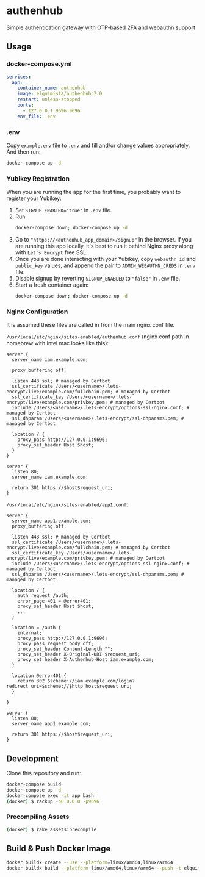 # authenhub
Simple authentication gateway with OTP-based 2FA and webauthn support

## Usage

### docker-compose.yml
```yaml
services:
  app:
    container_name: authenhub
    image: elquimista/authenhub:2.0
    restart: unless-stopped
    ports:
      - 127.0.0.1:9696:9696
    env_file: .env
```

### .env
Copy `example.env` file to `.env` and fill and/or change values appropriately. And then run:
```sh
docker-compose up -d
```

### Yubikey Registration
When you are running the app for the first time, you probably want to register your Yubikey:
1. Set `SIGNUP_ENABLED="true"` in `.env` file.
1. Run
   ```sh
   docker-compose down; docker-compose up -d
   ```
1. Go to `"https://<authenhub_app_domain>/signup"` in the browser. If you are running this app locally, it's best to run it behind Nginx proxy along with `Let's Encrypt` free SSL.
1. Once you are done interacting with your Yubikey, copy `webauthn_id` and `public_key` values, and append the pair to `ADMIN_WEBAUTHN_CREDS` in `.env` file.
1. Disable signup by reverting `SIGNUP_ENABLED` to `"false"` in `.env` file.
1. Start a fresh container again:
   ```sh
   docker-compose down; docker-compose up -d
   ```

### Nginx Configuration
It is assumed these files are called in from the main nginx conf file.

`/usr/local/etc/nginx/sites-enabled/authenhub.conf` (nginx conf path in homebrew with Intel mac looks like this):
```nginx
server {
  server_name iam.example.com;

  proxy_buffering off;

  listen 443 ssl; # managed by Certbot
  ssl_certificate /Users/<username>/.lets-encrypt/live/example.com/fullchain.pem; # managed by Certbot
  ssl_certificate_key /Users/<username>/.lets-encrypt/live/example.com/privkey.pem; # managed by Certbot
  include /Users/<username>/.lets-encrypt/options-ssl-nginx.conf; # managed by Certbot
  ssl_dhparam /Users/<username>/.lets-encrypt/ssl-dhparams.pem; # managed by Certbot

  location / {
    proxy_pass http://127.0.0.1:9696;
    proxy_set_header Host $host;
  }
}

server {
  listen 80;
  server_name iam.example.com;

  return 301 https://$host$request_uri;
}
```

`/usr/local/etc/nginx/sites-enabled/app1.conf`:
```nginx
server {
  server_name app1.example.com;
  proxy_buffering off;

  listen 443 ssl; # managed by Certbot
  ssl_certificate /Users/<username>/.lets-encrypt/live/example.com/fullchain.pem; # managed by Certbot
  ssl_certificate_key /Users/<username>/.lets-encrypt/live/example.com/privkey.pem; # managed by Certbot
  include /Users/<username>/.lets-encrypt/options-ssl-nginx.conf; # managed by Certbot
  ssl_dhparam /Users/<username>/.lets-encrypt/ssl-dhparams.pem; # managed by Certbot

  location / {
    auth_request /auth;
    error_page 401 = @error401;
    proxy_set_header Host $host;
    ...
  }

  location = /auth {
    internal;
    proxy_pass http://127.0.0.1:9696;
    proxy_pass_request_body off;
    proxy_set_header Content-Length "";
    proxy_set_header X-Original-URI $request_uri;
    proxy_set_header X-Authenhub-Host iam.example.com;
  }

  location @error401 {
    return 302 $scheme://iam.example.com/login?redirect_uri=$scheme://$http_host$request_uri;
  }

}

server {
  listen 80;
  server_name app1.example.com;

  return 301 https://$host$request_uri;
}
```

## Development

Clone this repository and run:
```sh
docker-compose build
docker-compose up -d
docker-compose exec -it app bash
(docker) $ rackup -o0.0.0.0 -p9696
```

### Precompiling Assets
```sh
(docker) $ rake assets:precompile
```

## Build & Push Docker Image
```sh
docker buildx create --use --platform=linux/amd64,linux/arm64
docker buildx build --platform linux/amd64,linux/arm64 --push -t elquimista/authenhub:latest .
```

